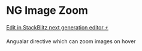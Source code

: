 # NG Image Zoom

[Edit in StackBlitz next generation editor ⚡️](https://stackblitz.com/~/github.com/ricardoferreirades/angular-image-zoom)

Angualar directive which can zoom images on hover